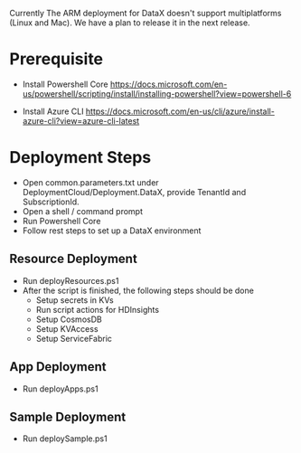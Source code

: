 Currently The ARM deployment for DataX doesn't support multiplatforms (Linux and Mac). We have a plan to release it in the next release.

# Prerequisite
* Install Powershell Core
https://docs.microsoft.com/en-us/powershell/scripting/install/installing-powershell?view=powershell-6

* Install Azure CLI
https://docs.microsoft.com/en-us/cli/azure/install-azure-cli?view=azure-cli-latest

# Deployment Steps
* Open common.parameters.txt under DeploymentCloud/Deployment.DataX, provide TenantId and SubscriptionId.
* Open a shell / command prompt
* Run Powershell Core
* Follow rest steps to set up a DataX environment

## Resource Deployment
* Run deployResources.ps1
* After the script is finished, the following steps should be done
  * Setup secrets in KVs
  * Run script actions for HDInsights
  * Setup CosmosDB
  * Setup KVAccess
  * Setup ServiceFabric

## App Deployment
* Run deployApps.ps1

## Sample Deployment
* Run deploySample.ps1